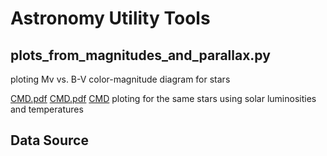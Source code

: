 # Astronomy Utility Tools

## plots_from_magnitudes_and_parallax.py

ploting Mv vs. B-V color-magnitude diagram for stars

[CMD.pdf](https://github.com/arthurhernandez/AstronomyUtilityTools/files/9429505/CMD.pdf)
[CMD.pdf](https://github.com/arthurhernandez/AstronomyUtilityTools/files/9429505/CMD.pdf)
[CMD](https://github.com/arthurhernandez/AstronomyUtilityTools/blob/main/ReadmeResources/CMDOriginal.pdf)
ploting for the same stars using solar luminosities and temperatures



## Data Source


